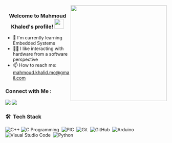 <img width="300" align="right" src="https://media.tenor.com/lN2h_m1Q14oAAAAC/arduino-running.gif">

<h3 align="center">
  Welcome to Mahmoud Khaled's profile!
  <img src="https://media.tenor.com/A7eequnhcGwAAAAC/hand.gif" width="30">
</h3>

<!-- Typing SVG by DenverCoder1 - https://github.com/DenverCoder1/readme-typing-svg -->

- 🌱 I'm currently learning Embedded Systems
- 👨‍💻 I like interacting with hardware from a software perspective 
- 📫 How to reach me: mahmoud.khalid.mo@gmail.com 

### Connect with Me :

<a href="https://www.linkedin.com/in/mahmod-khaled-56a78b224" target="_blank"><img src="https://img.shields.io/badge/-LinkedIn-0077B5?style=for-the-badge&logo=Linkedin&logoColor=white"/></a>
<a href="https://t.me/m7mod5aled" target="_blank"><img src="https://img.shields.io/badge/-Telegram-0077B5?style=for-the-badge&logo=Telegram&logoColor=white"/></a>
### 🛠 &nbsp;Tech Stack
![C++](https://img.shields.io/badge/C++-05122A?style=flat&logo=cplusplus&logoColor=00599C)
![C Programming](https://img.shields.io/badge/-C%20Programming-05122A?style=flat&logo=C&logoColor=A8B9CC)&nbsp;
![PIC](https://img.shields.io/badge/-PIC%20Microcontroller-05122A?style=flat)&nbsp;
![Git](https://img.shields.io/badge/-Git-05122A?style=flat&logo=git)&nbsp;
![GitHub](https://img.shields.io/badge/-GitHub-05122A?style=flat&logo=github)&nbsp;
![Arduino](https://img.shields.io/badge/-Arduino-05122A?style=flat&logo=Arduino&logoColor=00979D)&nbsp;
![Visual Studio Code](https://img.shields.io/badge/-Visual%20Studio%20Code-05122A?style=flat&logo=visual-studio-code&logoColor=007ACC)&nbsp;
![Python](https://img.shields.io/badge/-Python%20-05122A?style=flat&logo=python)&nbsp;
